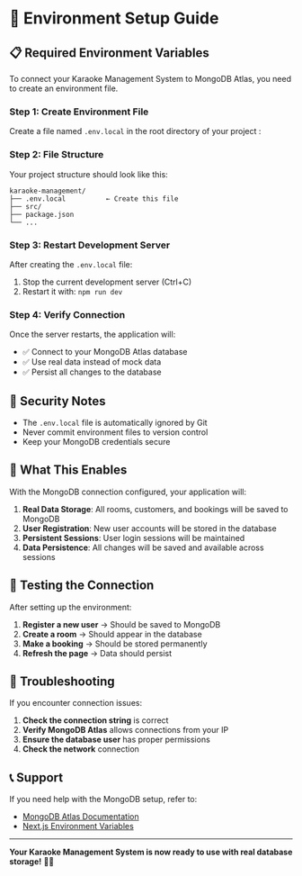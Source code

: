 # 🔧 Environment Setup Guide

## 📋 **Required Environment Variables**

To connect your Karaoke Management System to MongoDB Atlas, you need to create an environment file.

### **Step 1: Create Environment File**

Create a file named `.env.local` in the root directory of your project :

### **Step 2: File Structure**

Your project structure should look like this:
```
karaoke-management/
├── .env.local          ← Create this file
├── src/
├── package.json
└── ...
```

### **Step 3: Restart Development Server**

After creating the `.env.local` file:

1. Stop the current development server (Ctrl+C)
2. Restart it with: `npm run dev`

### **Step 4: Verify Connection**

Once the server restarts, the application will:
- ✅ Connect to your MongoDB Atlas database
- ✅ Use real data instead of mock data
- ✅ Persist all changes to the database

## 🔐 **Security Notes**

- The `.env.local` file is automatically ignored by Git
- Never commit environment files to version control
- Keep your MongoDB credentials secure

## 🚀 **What This Enables**

With the MongoDB connection configured, your application will:

1. **Real Data Storage**: All rooms, customers, and bookings will be saved to MongoDB
2. **User Registration**: New user accounts will be stored in the database
3. **Persistent Sessions**: User login sessions will be maintained
4. **Data Persistence**: All changes will be saved and available across sessions

## 📱 **Testing the Connection**

After setting up the environment:

1. **Register a new user** → Should be saved to MongoDB
2. **Create a room** → Should appear in the database
3. **Make a booking** → Should be stored permanently
4. **Refresh the page** → Data should persist

## 🔧 **Troubleshooting**

If you encounter connection issues:

1. **Check the connection string** is correct
2. **Verify MongoDB Atlas** allows connections from your IP
3. **Ensure the database user** has proper permissions
4. **Check the network** connection

## 📞 **Support**

If you need help with the MongoDB setup, refer to:
- [MongoDB Atlas Documentation](https://docs.atlas.mongodb.com/)
- [Next.js Environment Variables](https://nextjs.org/docs/basic-features/environment-variables)

---

**Your Karaoke Management System is now ready to use with real database storage!** 🎤✨

